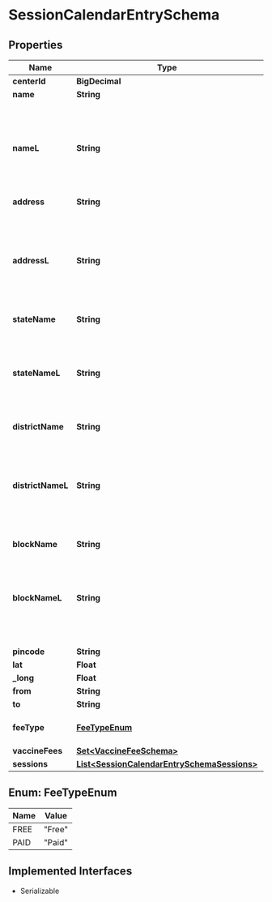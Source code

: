 

# SessionCalendarEntrySchema

## Properties

Name | Type | Description | Notes
------------ | ------------- | ------------- | -------------
**centerId** | **BigDecimal** |  | 
**name** | **String** |  | 
**nameL** | **String** | Name in preferred language as specified in Accept-Language header parameter. |  [optional]
**address** | **String** |  |  [optional]
**addressL** | **String** | Address line in preferred language as specified in Accept-Language header parameter. |  [optional]
**stateName** | **String** |  | 
**stateNameL** | **String** | State name in preferred language as specified in Accept-Language header parameter. |  [optional]
**districtName** | **String** |  | 
**districtNameL** | **String** | District name in preferred language as specified in Accept-Language header parameter. |  [optional]
**blockName** | **String** |  | 
**blockNameL** | **String** | Block name in preferred language as specified in Accept-Language header parameter. |  [optional]
**pincode** | **String** |  | 
**lat** | **Float** |  |  [optional]
**_long** | **Float** |  |  [optional]
**from** | **String** |  | 
**to** | **String** |  | 
**feeType** | [**FeeTypeEnum**](#FeeTypeEnum) | Fee charged for vaccination | 
**vaccineFees** | [**Set&lt;VaccineFeeSchema&gt;**](VaccineFeeSchema.md) |  |  [optional]
**sessions** | [**List&lt;SessionCalendarEntrySchemaSessions&gt;**](SessionCalendarEntrySchemaSessions.md) |  | 



## Enum: FeeTypeEnum

Name | Value
---- | -----
FREE | &quot;Free&quot;
PAID | &quot;Paid&quot;


## Implemented Interfaces

* Serializable


